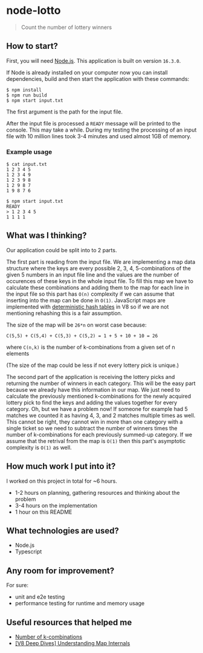 # node-lotto

> Count the number of lottery winners

## How to start?

First, you will need [Node.js](https://nodejs.org/). This application is built on version `16.3.0`.

If Node is already installed on your computer now you can install dependencies, build and then start the application with these commands:

```
$ npm install
$ npm run build
$ npm start input.txt
```

The first argument is the path for the input file.

After the input file is processed a `READY` message will be printed to the console. This may take a while. During my testing the processing of an input file with 10 million lines took 3-4 minutes and used almost 1GB of memory.

### Example usage

```
$ cat input.txt
1 2 3 4 5
1 2 3 4 9
1 2 3 9 8
1 2 9 8 7
1 9 8 7 6

$ npm start input.txt
READY
> 1 2 3 4 5
1 1 1 1
```

## What was I thinking?

Our application could be split into to 2 parts.

The first part is reading from the input file. We are implementing a map data structure where the keys are every possible 2, 3, 4, 5-combinations of the given 5 numbers in an input file line and the values are the number of occurences of these keys in the whole input file. To fill this map we have to calculate these combinations and adding them to the map for each line in the input file so this part has `O(n)` complexity if we can assume that inserting into the map can be done in `O(1)`. JavaScript maps are implemented with [deterministic hash tables](https://wiki.mozilla.org/User:Jorend/Deterministic_hash_tables) in V8 so if we are not mentioning rehashing this is a fair assumption.

The size of the map will be `26*n` on worst case because:

```
C(5,5) + C(5,4) + C(5,3) + C(5,2) = 1 + 5 + 10 + 10 = 26
```

where `C(n,k)` is the number of k-combinations from a given set of n elements

(The size of the map could be less if not every lottery pick is unique.)

The second part of the application is receiving the lottery picks and returning the number of winners in each category. This will be the easy part because we already have this information in our map. We just need to calculate the previously mentioned k-combinations for the newly acquired lottery pick to find the keys and adding the values together for every category. Oh, but we have a problem now! If someone for example had 5 matches we counted it as having 4, 3, and 2 matches multiple times as well. This cannot be right, they cannot win in more than one category with a single ticket so we need to subtract the number of winners times the number of k-combinations for each previously summed-up category. If we assume that the retrival from the map is `O(1)` then this part's asymptotic complexity is `O(1)` as well.

## How much work I put into it?

I worked on this project in total for ~6 hours.

- 1-2 hours on planning, gathering resources and thinking about the problem
- 3-4 hours on the implementation
- 1 hour on this README

## What technologies are used?

- Node.js
- Typescript

## Any room for improvement?

For sure:

- unit and e2e testing
- performance testing for runtime and memory usage

## Useful resources that helped me

- [Number of k-combinations](https://en.wikipedia.org/wiki/Combination#Number_of_k-combinations)
- [[V8 Deep Dives] Understanding Map Internals](https://itnext.io/v8-deep-dives-understanding-map-internals-45eb94a183df)
